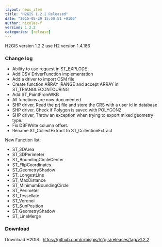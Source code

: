 ```yaml
---
layout: news_item
title: "H2GIS 1.2.2 Released"
date: "2015-05-29 15:00:51 +0100"
author: nicolas-f
version: 1.2.2
categories: [release]
---
```

H2GIS version 1.2.2 use H2 version 1.4.186

### Change log ###

 * Ability to use request in ST_EXPLODE
 * Add CSV DriverFunction implementation
 * Add a driver to import OSM file
 * Create function ARRAY_RANGE and accept ARRAY in ST_TRIANGLECONTOURING
 * Add ST_PointFromWKB
 * All functions are now documented.
 * SHP driver, Read the prj file and store the CRS with a user id in database
 * SHP driver, Check if Polygon is saved with POLYGONZ
 * SHP driver, Throw an exception when trying to export mixed geometry type.
 * Fix DBFWrite column offset.
 * Rename ST_CollectExtract to ST_CollectionExtract


New Function list:

 * ST_3DArea
 * ST_3DPerimeter
 * ST_BoundingCircleCenter
 * ST_FlipCoordinates
 * ST_GeometryShadow
 * ST_LongestLine
 * ST_MaxDistance
 * ST_MinimumBoundingCircle
 * ST_Perimeter
 * ST_Tessellate
 * ST_Voronoi
 * ST_SunPosition
 * ST_GeometryShadow
 * ST_LineMerge

### Download ###

Download H2GIS : <a href="https://github.com/orbisgis/h2gis/releases/tag/v1.2.2" target="_blank">https://github.com/orbisgis/h2gis/releases/tag/v1.2.2</a>
